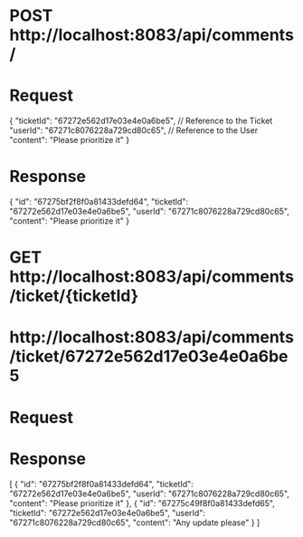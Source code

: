 # POST http://localhost:8083/api/comments/
# Request
{
"ticketId": "67272e562d17e03e4e0a6be5", // Reference to the Ticket
"userId": "67271c8076228a729cd80c65", // Reference to the User
"content": "Please prioritize it"
}
# Response
{
"id": "67275bf2f8f0a81433defd64",
"ticketId": "67272e562d17e03e4e0a6be5",
"userId": "67271c8076228a729cd80c65",
"content": "Please prioritize it"
}
# GET http://localhost:8083/api/comments/ticket/{ticketId}
# http://localhost:8083/api/comments/ticket/67272e562d17e03e4e0a6be5
# Request

# Response
[
{
"id": "67275bf2f8f0a81433defd64",
"ticketId": "67272e562d17e03e4e0a6be5",
"userId": "67271c8076228a729cd80c65",
"content": "Please prioritize it"
},
{
"id": "67275c49f8f0a81433defd65",
"ticketId": "67272e562d17e03e4e0a6be5",
"userId": "67271c8076228a729cd80c65",
"content": "Any update please"
}
]